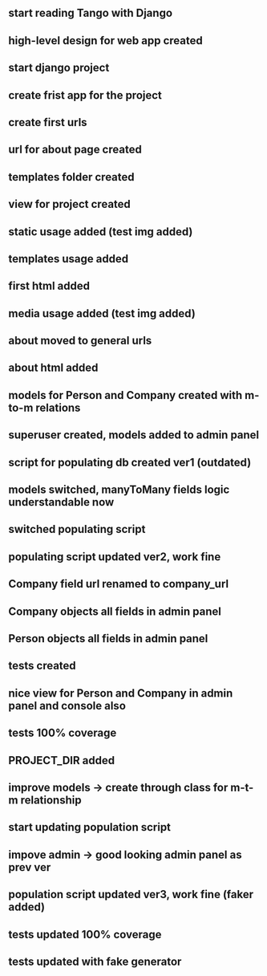 ## start reading Tango with Django
## high-level design for web app created
## start django project
## create frist app for the project
## create first urls
## url for about page created
## templates folder created
## view for project created
## static usage added (test img added)
## templates usage added
## first html added
## media usage added (test img added)
## about moved to general urls
## about html added
## models for Person and Company created with m-to-m relations
## superuser created, models added to admin panel
## script for populating db created ver1 (outdated)
## models switched, manyToMany fields logic understandable now
## switched populating script
## populating script updated ver2, work fine
## Company field url renamed to company_url
## Company objects all fields in admin panel
## Person objects all fields in admin panel
## tests created
## nice view for Person and Company in admin panel and console also
## tests 100% coverage
## PROJECT_DIR added
## improve models -> create through class for m-t-m relationship
## start updating population script
## impove admin -> good looking admin panel as prev ver
## population script updated ver3, work fine (faker added)
## tests updated 100% coverage
## tests updated with fake generator
